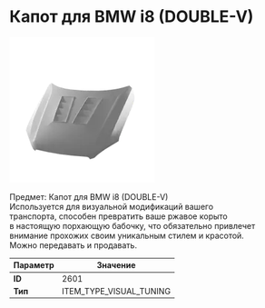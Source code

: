 # Капот для BMW i8 (DOUBLE-V)

![Item Image](../img/2601.webp?raw=true)

Предмет: Капот для BMW i8 (DOUBLE-V)<br>Используется для визуальной модификаций вашего<br>транспорта, способен превратить ваше ржавое корыто<br>в настоящую порхающую бабочку, что обязательно привлечет<br>внимание прохожих своим уникальным стилем и красотой.<br>Можно передавать и продавать.


| Параметр | Значение |
|----------|----------|
| **ID** | 2601 |
| **Тип** | ITEM_TYPE_VISUAL_TUNING |


